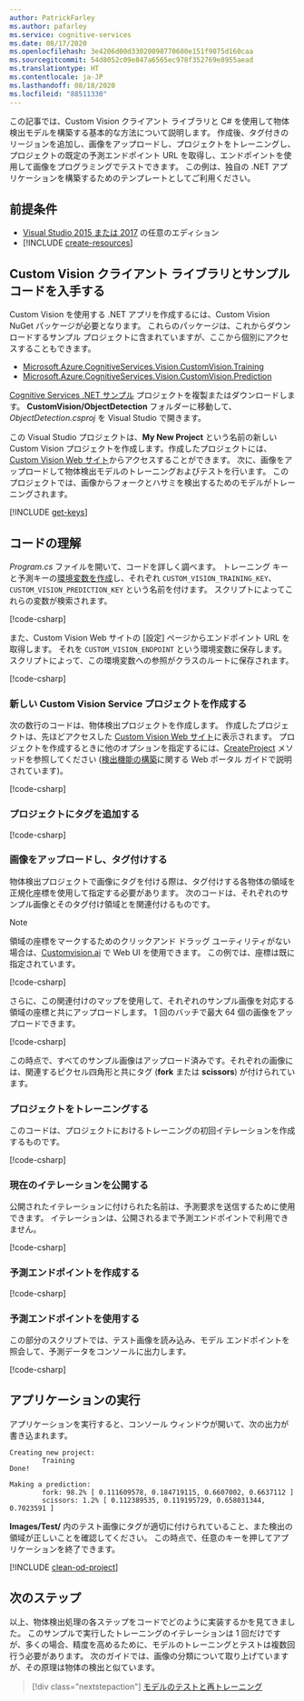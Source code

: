 ```yaml
---
author: PatrickFarley
ms.author: pafarley
ms.service: cognitive-services
ms.date: 08/17/2020
ms.openlocfilehash: 3e4206d00d33020098770600e151f9075d160caa
ms.sourcegitcommit: 54d8052c09e847a6565ec978f352769e8955aead
ms.translationtype: HT
ms.contentlocale: ja-JP
ms.lasthandoff: 08/18/2020
ms.locfileid: "88511330"
---
```

この記事では、Custom Vision クライアント ライブラリと C# を使用して物体検出モデルを構築する基本的な方法について説明します。 作成後、タグ付きのリージョンを追加し、画像をアップロードし、プロジェクトをトレーニングし、プロジェクトの既定の予測エンドポイント URL を取得し、エンドポイントを使用して画像をプログラミングでテストできます。 この例は、独自の .NET アプリケーションを構築するためのテンプレートとしてご利用ください。 

## <a name="prerequisites"></a>前提条件

- [Visual Studio 2015 または 2017](https://www.visualstudio.com/downloads/) の任意のエディション
- [!INCLUDE [create-resources](../../includes/create-resources.md)]

## <a name="get-the-custom-vision-client-library-and-sample-code"></a>Custom Vision クライアント ライブラリとサンプル コードを入手する

Custom Vision を使用する .NET アプリを作成するには、Custom Vision NuGet パッケージが必要となります。 これらのパッケージは、これからダウンロードするサンプル プロジェクトに含まれていますが、ここから個別にアクセスすることもできます。

- [Microsoft.Azure.CognitiveServices.Vision.CustomVision.Training](https://www.nuget.org/packages/Microsoft.Azure.CognitiveServices.Vision.CustomVision.Training/)
- [Microsoft.Azure.CognitiveServices.Vision.CustomVision.Prediction](https://www.nuget.org/packages/Microsoft.Azure.CognitiveServices.Vision.CustomVision.Prediction/)

[Cognitive Services .NET サンプル](https://github.com/Azure-Samples/cognitive-services-dotnet-sdk-samples) プロジェクトを複製またはダウンロードします。 **CustomVision/ObjectDetection** フォルダーに移動して、_ObjectDetection.csproj_ を Visual Studio で開きます。

この Visual Studio プロジェクトは、__My New Project__ という名前の新しい Custom Vision プロジェクトを作成します。作成したプロジェクトには、[Custom Vision Web サイト](https://customvision.ai/)からアクセスすることができます。 次に、画像をアップロードして物体検出モデルのトレーニングおよびテストを行います。 このプロジェクトでは、画像からフォークとハサミを検出するためのモデルがトレーニングされます。

[!INCLUDE [get-keys](../../includes/get-keys.md)]

## <a name="understand-the-code"></a>コードの理解

_Program.cs_ ファイルを開いて、コードを詳しく調べます。 トレーニング キーと予測キーの[環境変数を作成](https://docs.microsoft.com/azure/cognitive-services/cognitive-services-apis-create-account#configure-an-environment-variable-for-authentication)し、それぞれ `CUSTOM_VISION_TRAINING_KEY`、`CUSTOM_VISION_PREDICTION_KEY` という名前を付けます。 スクリプトによってこれらの変数が検索されます。

[!code-csharp[](~/cognitive-services-dotnet-sdk-samples/CustomVision/ObjectDetection/Program.cs?name=snippet_keys)]

また、Custom Vision Web サイトの [設定] ページからエンドポイント URL を取得します。 それを `CUSTOM_VISION_ENDPOINT` という環境変数に保存します。 スクリプトによって、この環境変数への参照がクラスのルートに保存されます。

[!code-csharp[](~/cognitive-services-dotnet-sdk-samples/CustomVision/ObjectDetection/Program.cs?name=snippet_endpoint)]

### <a name="create-a-new-custom-vision-service-project"></a>新しい Custom Vision Service プロジェクトを作成する

次の数行のコードは、物体検出プロジェクトを作成します。 作成したプロジェクトは、先ほどアクセスした [Custom Vision Web サイト](https://customvision.ai/)に表示されます。 プロジェクトを作成するときに他のオプションを指定するには、[CreateProject](https://docs.microsoft.com/dotnet/api/microsoft.azure.cognitiveservices.vision.customvision.training.customvisiontrainingclientextensions.createproject?view=azure-dotnet#Microsoft_Azure_CognitiveServices_Vision_CustomVision_Training_CustomVisionTrainingClientExtensions_CreateProject_Microsoft_Azure_CognitiveServices_Vision_CustomVision_Training_ICustomVisionTrainingClient_System_String_System_String_System_Nullable_System_Guid__System_String_System_Collections_Generic_IList_System_String__) メソッドを参照してください ([検出機能の構築](../../get-started-build-detector.md)に関する Web ポータル ガイドで説明されています)。  

[!code-csharp[](~/cognitive-services-dotnet-sdk-samples/CustomVision/ObjectDetection/Program.cs?name=snippet_create)]


### <a name="add-tags-to-the-project"></a>プロジェクトにタグを追加する

[!code-csharp[](~/cognitive-services-dotnet-sdk-samples/CustomVision/ObjectDetection/Program.cs?name=snippet_tags)]

### <a name="upload-and-tag-images"></a>画像をアップロードし、タグ付けする

物体検出プロジェクトで画像にタグを付ける際は、タグ付けする各物体の領域を正規化座標を使用して指定する必要があります。 次のコードは、それぞれのサンプル画像とそのタグ付け領域とを関連付けるものです。

> [!NOTE]
> 領域の座標をマークするためのクリックアンド ドラッグ ユーティリティがない場合は、[Customvision.ai](https://www.customvision.ai/) で Web UI を使用できます。 この例では、座標は既に指定されています。

[!code-csharp[](~/cognitive-services-dotnet-sdk-samples/CustomVision/ObjectDetection/Program.cs?name=snippet_upload_regions)]

さらに、この関連付けのマップを使用して、それぞれのサンプル画像を対応する領域の座標と共にアップロードします。 1 回のバッチで最大 64 個の画像をアップロードできます。

[!code-csharp[](~/cognitive-services-dotnet-sdk-samples/CustomVision/ObjectDetection/Program.cs?name=snippet_upload)]

この時点で、すべてのサンプル画像はアップロード済みです。それぞれの画像には、関連するピクセル四角形と共にタグ (**fork** または **scissors**) が付けられています。

### <a name="train-the-project"></a>プロジェクトをトレーニングする

このコードは、プロジェクトにおけるトレーニングの初回イテレーションを作成するものです。

[!code-csharp[](~/cognitive-services-dotnet-sdk-samples/CustomVision/ObjectDetection/Program.cs?name=snippet_train)]

### <a name="publish-the-current-iteration"></a>現在のイテレーションを公開する

公開されたイテレーションに付けられた名前は、予測要求を送信するために使用できます。 イテレーションは、公開されるまで予測エンドポイントで利用できません。

[!code-csharp[](~/cognitive-services-dotnet-sdk-samples/CustomVision/ObjectDetection/Program.cs?name=snippet_publish)]

### <a name="create-a-prediction-endpoint"></a>予測エンドポイントを作成する

[!code-csharp[](~/cognitive-services-dotnet-sdk-samples/CustomVision/ObjectDetection/Program.cs?name=snippet_prediction_endpoint)]

### <a name="use-the-prediction-endpoint"></a>予測エンドポイントを使用する

この部分のスクリプトでは、テスト画像を読み込み、モデル エンドポイントを照会して、予測データをコンソールに出力します。

[!code-csharp[](~/cognitive-services-dotnet-sdk-samples/CustomVision/ObjectDetection/Program.cs?name=snippet_prediction)]

## <a name="run-the-application"></a>アプリケーションの実行

アプリケーションを実行すると、コンソール ウィンドウが開いて、次の出力が書き込まれます。

```console
Creating new project:
        Training
Done!

Making a prediction:
        fork: 98.2% [ 0.111609578, 0.184719115, 0.6607002, 0.6637112 ]
        scissors: 1.2% [ 0.112389535, 0.119195729, 0.658031344, 0.7023591 ]
```

**Images/Test/** 内のテスト画像にタグが適切に付けられていること、また検出の領域が正しいことを確認してください。 この時点で、任意のキーを押してアプリケーションを終了できます。

[!INCLUDE [clean-od-project](../../includes/clean-od-project.md)]

## <a name="next-steps"></a>次のステップ

以上、物体検出処理の各ステップをコードでどのように実装するかを見てきました。 このサンプルで実行したトレーニングのイテレーションは 1 回だけですが、多くの場合、精度を高めるために、モデルのトレーニングとテストは複数回行う必要があります。 次のガイドでは、画像の分類について取り上げていますが、その原理は物体の検出と似ています。

> [!div class="nextstepaction"]
> [モデルのテストと再トレーニング](../../test-your-model.md)
